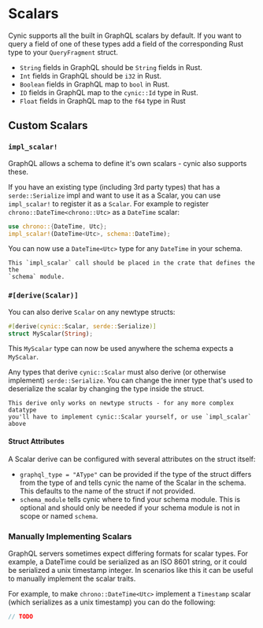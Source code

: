 # Scalars

Cynic supports all the built in GraphQL scalars by default. If you want to
query a field of one of these types add a field of the corresponding Rust type
to your `QueryFragment` struct.

- `String` fields in GraphQL should be `String` fields in Rust.
- `Int` fields in GraphQL should be `i32` in Rust.
- `Boolean` fields in GraphQL map to `bool` in Rust.
- `ID` fields in GraphQL map to the `cynic::Id` type in Rust.
- `Float` fields in GraphQL map to the `f64` type in Rust

## Custom Scalars

### `impl_scalar!`

GraphQL allows a schema to define it's own scalars - cynic also supports these.

If you have an existing type (including 3rd party types) that has a
`serde::Serialize` impl and want to use it as a Scalar, you can use
`impl_scalar!` to register it as a `Scalar`. For example to register
`chrono::DateTime<chrono::Utc>` as a `DateTime` scalar:

```rust
use chrono::{DateTime, Utc};
impl_scalar!(DateTime<Utc>, schema::DateTime);
```

You can now use a `DateTime<Utc>` type for any `DateTime` in your schema.

```admonish info
This `impl_scalar` call should be placed in the crate that defines the the
`schema` module.
```

### `#[derive(Scalar)]`

You can also derive `Scalar` on any newtype structs:

```rust
#[derive(cynic::Scalar, serde::Serialize)]
struct MyScalar(String);
```

This `MyScalar` type can now be used anywhere the schema expects a `MyScalar`.

Any types that derive `cynic::Scalar` must also derive (or otherwise implement)
`serde::Serialize`. You can change the inner type that's used to deserialize
the scalar by changing the type inside the struct.

```admonish info
This derive only works on newtype structs - for any more complex datatype
you'll have to implement cynic::Scalar yourself, or use `impl_scalar` above
```

#### Struct Attributes

A Scalar derive can be configured with several attributes on the struct itself:

- `graphql_type = "AType"` can be provided if the type of the struct differs
  from the type of and tells cynic the name of the Scalar in the schema. This
  defaults to the name of the struct if not provided.
- `schema_module` tells cynic where to find your schema module. This is
  optional and should only be needed if your schema module is not in scope or
  named `schema`.

### Manually Implementing Scalars

GraphQL servers sometimes expect differing formats for scalar types. For
example, a DateTime could be serialized as an ISO 8601 string, or it could be
serialized a unix timestamp integer. In scenarios like this it can be useful
to manually implement the scalar traits.

For example, to make `chrono::DateTime<Utc>` implement a `Timestamp` scalar
(which serializes as a unix timestamp) you can do the following:

```rust
// TODO
```
